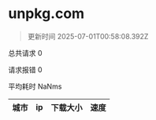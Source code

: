 
  # unpkg.com

  > 更新时间 2025-07-01T00:58:08.392Z
  
  总共请求 0

  请求报错 0

  平均耗时 NaNms

|城市|ip|下载大小|速度|
|-----|----------|---|---|

  